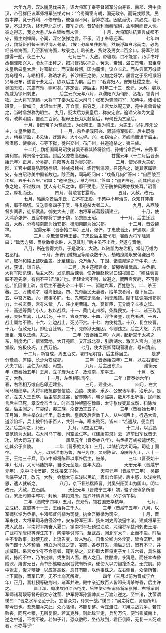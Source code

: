 <!-- { "loadSidebar": true } -->
　　六年九月，汉以魏见伐来告。诏大将军丁奉等督诸军分向寿春、南郡、沔中救汉，帝召群臣议军师将军张悌对曰：“今蜀阉宦专朝，国无政令。而玩戎黩武，民劳本弊，竞于外利，不修守备，彼强弱不同，智算亦胜。因危而伐，其必克，若不克，不过无功，终无奔北之忧，覆军之虑。昔楚剑利而秦昭惧，孟明用而晋人忧。彼之得志，我之大患。”左右皆嗤而未信。
　　
　　十月，大将军陆抗表言成都不守，蜀主刘禅降。帝闻，深忆张悌之言。不乐。诏丁奉等还军。
　　
　　七年四月，魏将新附督王稚浮海入句章，（按：句章虽非苏境，然既浮海自北而南，必先经苏省海面，乃至浙省海面，故录之。）略长吏、赀财及男女二百余口。将军孙越缴得一船，获三十人。
　　
　　七月壬午，大赦。帝寝疾，口不能言，乃手书呼丞相濮阳兴入，令太子出拜之，把兴臂指以托之。癸未，帝殂，溢曰景帝。君臣尊朱皇后曰皇太后。时蜀新亡，而交趾数叛，国内震惧，议立长君。而左典军万彧昔为乌程令，与皓相善，称皓才识，长沙桓王之俦，又加之好学，屡言之于丞相濮阳兴与张布，遂言于朱太后，欲以后主为嗣。后曰：“我寡妇人，安知社稷之虑，苟吴国无殒，宗庙有赖，则可矣。”遂定议，迎后主，时年二十三，改元，大赦。魏以胡威为徐州刺史。
　　
　　后主元兴元年八月，以濮阳兴为侍郎、丞相，领青州牧。上大将军施绩、大将军丁奉为左右大司马；张布为骠骑将军，加侍中。诸增位班赏，一皆如旧。发诏恤士民，开仓廪，振穷乏，出宫女以配无妻，苑中禽兽皆放之，当时翕然称为明主。　九月，贬太后为景皇后，称安定宫。追谥父和为文皇帝，改葬明陵，置邑二百家。祖母王氏为大懿皇后，母何氏为文皇后。
　　
　　十月，封景帝子为豫章王，为汝南王，壾为梁王，为陈王，以礼葬朱公主，立皇后滕氏。
　　
　　十一月，杀丞相濮阳兴、骠骑将军张布。后主既得志，粗暴骄盈，多忌讳，好酒色，大小失望。兴、布窃悔之。万彧闻而谮于后主，帝潜怒，使收兴、布等下狱，徙兴交州，布广州，并道追杀之，夷三族。
　　
　　十二月，魏相国司马昭使昔吴寿春城降将徐绍、孙彧衔命赍书，来陈事势利害。葬景帝于定陵。封后父滕牧高密侯。
　　
　　甘露元年（十二月后晋泰始元年）正月，分吴郡、丹阳等九县为吴兴郡。
　　
　　二月，使光禄大夫纪陟、五官中郎将弘璆随徐绍、孙彧报魏书。绍行到濡须，召还杀之，徙其家属建安，有白绍称美中国者故也。陟至魏，司马昭问曰：“戍备几何?”答曰：“自西陵至江都，五千七百里。”昭曰：“道里盛远，难为坚固。”答曰；“疆界虽远，而其险恶必争之地，不过数四，犹人有七尺之体，靡不受患，至于防护风寒亦数处耳。”昭善之，厚礼而还。
　　
　　四月，蒋陵言甘露降。
　　
　　五月，大赦，改元。
　　
　　七月，皓逼杀景后朱氏，亡不在正殿，于苑中小屋治丧，众知其非疾病，靡不痛切。又送景帝四子于吴，寻复追杀大者二人。
　　
　　九月，从西陵督步阐表，徙都武昌。御史大夫丁固、右将军诸葛靓镇建业。
　　
　　十月，使大鸿胪张俨、五官中郎将丁忠于魏，吊祭晋王昭。
　　
　　十一月，后主迁武昌，大赦，分零陵南部为始安郡，桂阳南部为始兴郡。
　　
　　十二月，晋受魏禅。
　　
　　宝鼎元年（晋泰始二年）正月，张俨、丁忠使晋还，俨遇疾，道卒。
　　
　　三月，杀散骑常侍王蕃。丁忠说后主取弋阳，镇西大将军陆凯曰：“敌势方强，而欲徼幸求胜，未见其利。”后主虽不出兵，然遂与晋绝。
　　
　　八月，所在言得大鼎，于是改年，大赦。以陆凯为左丞相，常侍万彧为右丞相。
　　
　　十月，永安山贼施旦等聚众数千人，劫皓庶弟永安侯谦出乌程，取孙和陵上鼓吹曲盖。比至建业，众万余人，丁固、诸葛靓逆之于牛屯，大战，获谦，谦自杀。
　　
　　十二月，后主还都建业，留滕牧镇武昌。左丞相、大将军陆凯谏，后主大怒，发凯前后谏表，使近臣赵钦以口诏报凯曰：“卿往表言朕不遵先帝，有何不平?君谏非也。但建业宫不利，故避之，而西宫衰耗，不可得徙。”凯因重上疏，言后主不遵先帝二十事：一、驱驰六军，百姓愁苦。二、杀王蕃。三、万彧琐才，越尚旧臣。四、先帝妻民无妻者，给单衣者帛，陛下反之。五、中宫万数。六、庶事多旷。七、先帝宫无高台，物无雕饰。陛下征调竭州郡财力，土被玄黄，宫有朱紫。八、任小吏曹辅。九、宴群臣，无异商辛长夜之饮。十、高通等黄门小人，权以战兵。十一、黄门走州郡，条牒民女。十二、诸王取乳母，夫妇生离，儿从后死。十三、农桑并废。十四、浮华者登，朋党者进。十五、战士廪给不赡。十六、江边战士，死劳不赏。十七、内使扰乱。十八、复立校曹。十九、莅政无几，即征召迁转。二十、先帝狱无冤囚，今则违之。后主大怒，为其重臣，难以法绳，忍之。
　　
　　二年（晋泰始三年）六月，起新宫于太初之东，制度尤广，攘诸营地，大开苑囿。又开城北渠，引后湖水，激流入宫内，巡绕堂殿，穷极伎巧，工费万倍。
　　
　　七月，使大匠卿薛珝营寝宫，号曰清庙。
　　
　　十二月，新宫成，周五百丈，署曰昭明宫，后主移居之。
　　
　　是岁分豫章、庐陵、长沙为安成郡。
　　
　　三年（晋泰始四年）二月，以左右御史大夫丁固、孟仁为司徒、司空。
　　
　　九月，后主出东关。
　　
　　建衡元年（晋泰始五年）正月，立子瑾为太子，及淮南、东平王。
　　
　　十月，改元，大赦。
　　
　　十一月，左丞相陆凯卒。
　　
　　二年（晋泰始六年）春，右丞相万彧自巴邱还建业。
　　
　　三月，建业火。
　　
　　四月，左大司马施绩卒。大将军陆抗都督信陵、西陵、夷道、乐乡、公安诸军事，治乐乡。是岁，左夫人王氏卒。后主哀念过甚，留葬苑内，朝夕临哭，数月不出听事，民间讹言后主已死，章安侯奋当立。时奋母仲姬墓在豫章，太守张俊疑其或然，扫除坟茔。后主闻之，车裂俊，夷三族，杀奋及其五子。
　　
　　三年（晋泰始七年）正月晦，后主举众出华里，载太后、皇后及后宫数千人，从牛渚西上。行遇大雪，道涂陷坏，兵士被甲持矛百人，共引一车，寒冻殆死。皆曰：“若遇敌，便当倒戈。”后主闻之，乃还。
　　
　　九月，司空孟仁卒。
　　
　　十二月，以武昌督范慎为太尉。右大司马丁奉、司空孟仁卒。（《建康实录》云：追前出军伐晋无功，斩大司马丁奉。）
　　
　　凤凰元年（晋泰始八年），右丞相万彧被谴忧死，徙其弟于庐陵。
　　
　　二年（晋泰始九年）三月，以陆抗为大司马。司徒丁固卒。
　　
　　九月，改封淮南为鲁，东平为齐，又封陈留、章陵等九王，凡十一王，王给三千兵。司市中郎将陈声以事忤后主，被杀。
　　
　　三年（晋泰始十年）七月，大司马陆抗卒。自改元至是，连年大疫。
　　
　　天册元年（晋咸宁元年），杀中书令贺邵，又诛楼玄子孙。
　　
　　天玺元年（晋咸宁二年），吴郡言临平湖开，改元，大赦。会稽太守车浚以民饥，表出仓赈贷，后主怒，以浚树私恩，遣人就斩之。
　　
　　八月，京下督孙楷降晋。封吴兴阳羡山为国山。明年改元，大赦，立石刻。
　　
　　天纪元年（晋咸宁三年）初，驺子张俶多所谮白，累迁司直中郎将，封侯，甚见宠爱。是岁奸情发闻，父子俱车裂。
　　
　　二年（晋咸宁四年）五月，东观令，领右国史华核卒。
　　
　　七月，立成纪、宣威等十一王，王给兵三千人。
　　
　　三年（晋咸宁五年）八月，以军师张悌为丞相，牛渚都督何植为司徒，执金吾滕循为司空。
　　
　　十月，晋军来伐，大将军司马伯侵涂中，安东将军王浑、扬州刺史周浚逼牛渚，建威将军王戎入武昌，平南将军胡奋入夏口，镇南将军杜预过江陵，龙骧将军益州刺史王溶、广武将军唐彬等浮江东下。陶溶等讨郭马，至武昌，闻北军大举，止而不进。时后主不专政事，耽荒无度，上流告变，曾未为心。日集公卿内外淫宴，皆令沉醉。使黄门郎十人不预酒，侍立为司过之吏，宴罢，各奏其失，酒后之愆，罔有不举，并加威刑。采宫女少有不合意者，辄判杀之。又料取大臣将吏子女十五六者，具名拣阅，拣阅不中，乃许出嫁。或生剥人面，凿人之目。性酷虐，多猜忌，而任幸岑昏险谀，屠害无日。尚书郎熊睦因讽旨微有所谏，便使人以刀镊撞杀之，无完肌。侍中张友，俊才辩捷，以应答高致，恶其有能，以他事诛之。左右侧目，众情所苦，上下离散，晋军已至，无不土崩瓦解者。
　　
　　四年（三月以前为晋咸宁六年）正月，晋杜预等破荆州，诸军并进，殿中亲近数百人皆叩头请杀岑昏，后主许之。
　　
　　晋王浑、周浚攻陷江西屯戊，后主使丞相军师将军张悌、右将军副军师诸葛靓等督丹阳太守沈莹、护军将军孙震帅众三万渡江逆之。至牛渚，沈莹谓悌曰：“晋之水军必至于此，宜蓄众力，待来一战。”悌曰；“吴之将亡，贤愚所知，非今日也。吾恐蜀兵来此，众心骇惧，不能复整。今宜渡江，可用决战力争。若其败丧，同死社稷，无所复恨。若其克胜，则此敌奔走，兵势万倍，便当乘威南上，逆之中道，不忧不破。若如子计，恐众散尽，坐待敌到，君臣俱降，无复一人死难者，不亦辱乎!”
　　
